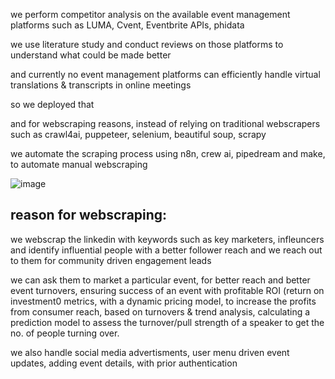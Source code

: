 we perform competitor analysis on the available event management platforms such as LUMA, Cvent, Eventbrite APIs, phidata

we use literature study and conduct reviews on those platforms to understand what could be made better

and currently no event management platforms can efficiently handle virtual translations & transcripts in online meetings

so we deployed that


and for webscraping reasons, instead of relying on traditional webscrapers such as crawl4ai, puppeteer, selenium, beautiful soup, scrapy

we automate the scraping process using n8n, crew ai, pipedream and make, to automate manual webscraping

![image](https://github.com/user-attachments/assets/d6716fca-d9f9-4339-ba73-25003ec78585)



reason for webscraping:
-

we webscrap the linkedin with keywords such as key marketers, infleuncers and identify influential people with a better follower reach and we reach out to them for community driven engagement leads

we can ask them to market a particular event, for better reach and better event turnovers, ensuring success of an event with profitable ROI (return on investment0 metrics, with a dynamic pricing model, to increase the profits from consumer reach, based on turnovers & trend analysis, calculating a prediction model to assess the turnover/pull strength of a speaker to get the no. of people turning over.


we also handle social media advertisments, user menu driven event updates, adding event details, with prior authentication

